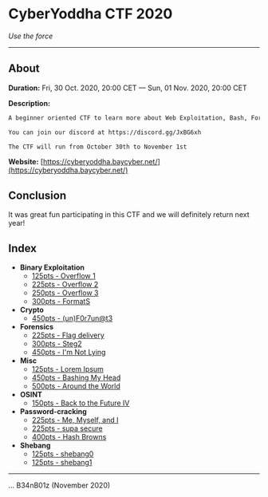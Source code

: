 # CyberYoddha CTF 2020

_Use the force_

---

## About

**Duration:** Fri, 30 Oct. 2020, 20:00 CET — Sun, 01 Nov. 2020, 20:00 CET

**Description:**
```txt
A beginner oriented CTF to learn more about Web Exploitation, Bash, Forensics, Reverse Engineering, Binary Exploitation, Trivia, and Misc!

You can join our discord at https://discord.gg/JxBG6xh

The CTF will run from October 30th to November 1st
```

**Website:** [https://cyberyoddha.baycyber.net/](https://cyberyoddha.baycyber.net/)

## Conclusion

It was great fun participating in this CTF and we will definitely return next year!

## Index

* **Binary Exploitation**
  * [125pts - Overflow 1](Overflow%201/README.md)
  * [225pts - Overflow 2](Overflow%202/README.md)
  * [250pts - Overflow 3](Overflow%203/README.md)
  * [300pts - FormatS](FormatS/README.md)
* **Crypto**
  * [450pts - (un)F0r7un@t3](unfortunate/README.md)
* **Forensics**
  * [225pts - Flag delivery](Flag%20delivery/README.md)
  * [300pts - Steg2](Steg2/README.md)
  * [450pts - I'm Not Lying](I'm%20Not%20Lying/README.md)
* **Misc**
  * [125pts - Lorem Ipsum](Lorem%20Ipsum/README.md)
  * [450pts - Bashing My Head](Bashing%20My%20Head/README.md)
  * [500pts - Around the World](Around%20the%20World/README.md)
* **OSINT**
  * [150pts - Back to the Future IV](Back%20to%20the%20Future%20IV/README.md)
* **Password-cracking**
  * [225pts - Me, Myself, and I](Me,%20Myself,%20and%20I/README.md)
  * [225pts - supa secure](supa%20secure/README.md)
  * [400pts - Hash Browns](Hash%20Browns/README.md)
* **Shebang**
  * [125pts - shebang0](shebang0/README.md)
  * [125pts - shebang1](shebang1/README.md)

---

... B34nB01z (November 2020)
